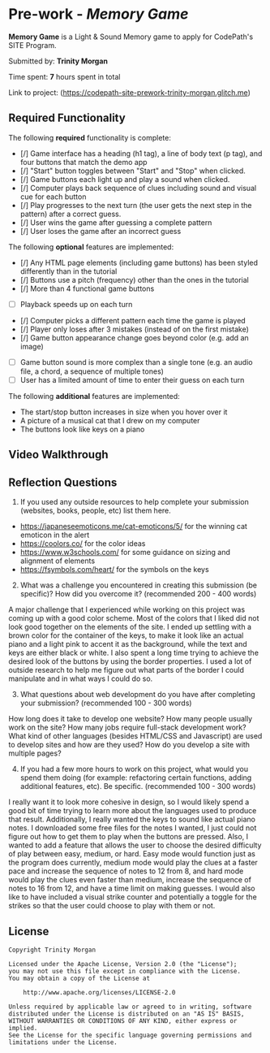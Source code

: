 # Pre-work - *Memory Game*

**Memory Game** is a Light & Sound Memory game to apply for CodePath's SITE Program. 

Submitted by: **Trinity Morgan**

Time spent: **7** hours spent in total

Link to project: (https://codepath-site-prework-trinity-morgan.glitch.me)

## Required Functionality

The following **required** functionality is complete:

* [/] Game interface has a heading (h1 tag), a line of body text (p tag), and four buttons that match the demo app
* [/] "Start" button toggles between "Start" and "Stop" when clicked. 
* [/] Game buttons each light up and play a sound when clicked. 
* [/] Computer plays back sequence of clues including sound and visual cue for each button
* [/] Play progresses to the next turn (the user gets the next step in the pattern) after a correct guess. 
* [/] User wins the game after guessing a complete pattern
* [/] User loses the game after an incorrect guess

The following **optional** features are implemented:

* [/] Any HTML page elements (including game buttons) has been styled differently than in the tutorial
* [/] Buttons use a pitch (frequency) other than the ones in the tutorial
* [/] More than 4 functional game buttons
* [ ] Playback speeds up on each turn
* [/] Computer picks a different pattern each time the game is played
* [/] Player only loses after 3 mistakes (instead of on the first mistake)
* [/] Game button appearance change goes beyond color (e.g. add an image)
* [ ] Game button sound is more complex than a single tone (e.g. an audio file, a chord, a sequence of multiple tones)
* [ ] User has a limited amount of time to enter their guess on each turn

The following **additional** features are implemented:

- The start/stop button increases in size when you hover over it
- A picture of a musical cat that I drew on my computer
- The buttons look like keys on a piano

## Video Walkthrough



## Reflection Questions
1. If you used any outside resources to help complete your submission (websites, books, people, etc) list them here. 
- https://japaneseemoticons.me/cat-emoticons/5/ for the winning cat emoticon in the alert
- https://coolors.co/ for the color ideas
- https://www.w3schools.com/ for some guidance on sizing and alignment of elements
- https://fsymbols.com/heart/ for the symbols on the keys


2. What was a challenge you encountered in creating this submission (be specific)? How did you overcome it? (recommended 200 - 400 words) 

A major challenge that I experienced while working on this project was coming up with a good color scheme. Most of the colors that I liked did not look good together on the elements of the site. I ended up settling with a brown color for the container of the keys, to make it look like an actual piano and a light pink to accent it as the background, while the text and keys are either black or white. I also spent a long time trying to achieve the desired look of the buttons by using the border properties. I used a lot of outside research to help me figure out what parts of the border I could manipulate and in what ways I could do so. 

3. What questions about web development do you have after completing your submission? (recommended 100 - 300 words) 

How long does it take to develop one website?
How many people usually work on the site?
How many jobs require full-stack development work?
What kind of other languages (besides HTML/CSS and Javascript) are used to develop sites and how are they used?
How do you develop a site with multiple pages?

4. If you had a few more hours to work on this project, what would you spend them doing (for example: refactoring certain functions, adding additional features, etc). Be specific. (recommended 100 - 300 words) 

I really want it to look more cohesive in design, so I would likely spend a good bit of time trying to learn more about the languages used to produce that result. Additionally, I really wanted the keys to sound like actual piano notes. I downloaded some free files for the notes I wanted, I just could not figure out how to get them to play when the buttons are pressed. Also, I wanted to add a feature that allows the user to choose the desired difficulty of play between easy, medium, or hard. Easy mode would function just as the program does currently, medium mode would play the clues at a faster pace and increase the sequence of notes to 12 from 8, and hard mode would play the clues even faster than medium, increase the sequence of notes to 16 from 12, and have a time limit on making guesses. I would also like to have included a visual strike counter and potentially a toggle for the strikes so that the user could choose to play with them or not.



## License

    Copyright Trinity Morgan

    Licensed under the Apache License, Version 2.0 (the "License");
    you may not use this file except in compliance with the License.
    You may obtain a copy of the License at

        http://www.apache.org/licenses/LICENSE-2.0

    Unless required by applicable law or agreed to in writing, software
    distributed under the License is distributed on an "AS IS" BASIS,
    WITHOUT WARRANTIES OR CONDITIONS OF ANY KIND, either express or implied.
    See the License for the specific language governing permissions and
    limitations under the License.